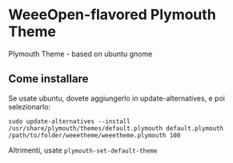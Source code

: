 # WeeeOpen-flavored Plymouth Theme
Plymouth Theme - based on ubuntu gnome
## Come installare
Se usate ubuntu, dovete aggiungerlo in update-alternatives, e poi selezionarlo:

```
sudo update-alternatives --install /usr/share/plymouth/themes/default.plymouth default.plymouth /path/to/folder/weeetheme/weeetheme.plymouth 100
```


Altrimenti, usate `plymouth-set-default-theme`
